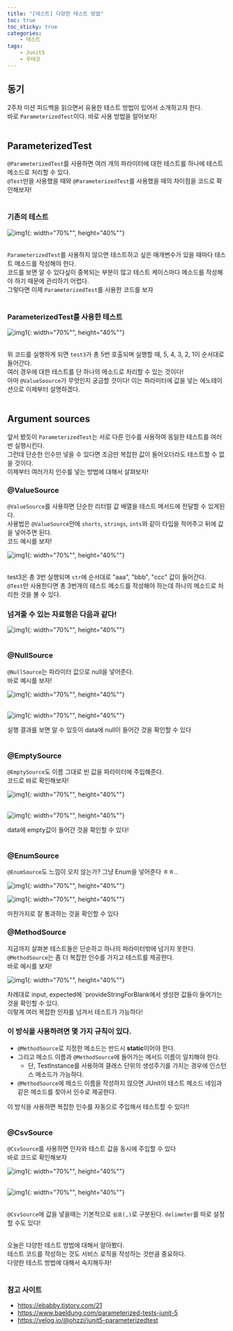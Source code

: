 ```yaml
---
title: "[테스트] 다양한 테스트 방법"
toc: true
toc_sticky: true
categories: 
    - 테스트
tags:
    - Junit5
    - 우테코
---
```


## 동기

2주차 미션 피드백을 읽으면서 유용한 테스트 방법이 있어서 소개하고자 한다. <br>
바로 `ParameterizedTest`이다. 바로 사용 방법을 알아보자! 
<br><br>

## ParameterizedTest

`@ParameterizedTest`를 사용하면 여러 개의 파라미터에 대한 테스트를 하나에 테스트 메소드로 처리할 수 있다.<br>
`@Test`만을 사용했을 때와 `@ParameterizedTest`를 사용했을 때의 차이점을 코드로 확인해보자! <br><br>

### 기존의 테스트

![img1](/assets/images/45_1.png){: width="70%"", height="40%""} <br><br>

`ParameterizedTest`를 사용하지 않으면 테스트하고 싶은 매개변수가 있을 때마다 테스트 메소드를 작성해야 한다. <br>
코드를 보면 알 수 있다싶이 중복되는 부분이 많고 테스트 케이스마다 메소드를 작성해야 하기 때문에 관리하기 어렵다. <br>
그렇다면 이제 `ParameterizedTest`를 사용한 코드를 보자 <br><br>

### ParameterizedTest를 사용한 테스트

![img1](/assets/images/45_2.png){: width="70%"", height="40%""} <br><br>

위 코드를 실행하게 되면 `test3`가 총 5번 호출되며 실행할 때, 5, 4, 3, 2, 1이 순서대로 들어간다. <br>
여러 경우에 대한 테스트를 단 하나의 메소드로 처리할 수 있는 것이다! <br>
아마 `@ValueSoource`가 무엇인지 궁금할 것이다! 이는 파라미터에 값을 넣는 에노테이션으로 이제부터 설명하겠다.
<br><br>

## Argument sources

앞서 봤듯이 `ParameterizedTest`는 서로 다른 인수를 사용하여 동일한 테스트를 여러 번 실행시킨다. <br>
그런데 단순한 인수만 넣을 수 있다면 조금만 복잡한 값이 들어오더라도 테스트할 수 없을 것이다.<br>
이제부터 여러가지 인수를 넣는 방법에 대해서 살펴보자!

### @ValueSource

`@ValueSource`를 사용하면 단순한 리터럴 값 배열을 테스트 메서드에 전달할 수 있게된다.<br> 
사용법은 `@ValueSource`안에 `shorts`, `strings`, `ints`와 같이 타입을 적어주고 뒤에 값을 넣어주면 된다.<br>
코드 예시를 보자! <br>

![img1](/assets/images/45_4.png){: width="70%"", height="40%""} <br><br>

test3은 총 3번 실행되며 `str`에 순서대로 "aaa", "bbb", "ccc" 값이 들어간다. <br>
`@Test`만 사용한다면 총 3번개의 테스트 메소드를 작성해야 하는데 하나의 메소드로 처리한 것을 볼 수 있다.<br>

### 넘겨줄 수 있는 자료형은 다음과 같다!<br>
![img1](/assets/images/45_3.png){: width="70%"", height="40%""} <br><br>

### @NullSource

`@NullSource`는 파라미터 값으로 null을 넣어준다. <br>
바로 예시를 보자! <br>

![img1](/assets/images/45_5.png){: width="70%"", height="40%""} <br><br>

![img1](/assets/images/45_6.png){: width="70%"", height="40%""} <br>

실행 결과를 보면 알 수 있듯이 data에 null이 들어간 것을 확인할 수 있다 <br><br>

### @EmptySource

`@EmptySource`도 이름 그대로 빈 값을 파라미터에 주입해준다. <br>
코드로 바로 확인해보자! <br>

![img1](/assets/images/45_7.png){: width="70%"", height="40%""} <br><br>

![img1](/assets/images/45_8.png){: width="70%"", height="40%""} <br>

data에 empty값이 들어간 것을 확인할 수 있다! <br><br>

### @EnumSource

`@EnumSource`도 느낌이 오지 않는가? 그냥 Enum을 넣어준다 ㅎㅎ.. <br>

![img1](/assets/images/45_9.png){: width="70%"", height="40%""} <br>

![img1](/assets/images/45_10.png){: width="70%"", height="40%""} <br>

마찬가지로 잘 통과하는 것을 확인할 수 있다 <br>

### @MethodSource

지금까지 살펴본 테스트들은 단순하고 하나의 파라미터밖에 넘기지 못한다.<br>
`@MethodSource`는 좀 더 복잡한 인수를 가지고 테스트를 제공한다. <br>
바로 예시를 보자! <br>

![img1](/assets/images/45_11.png){: width="70%"", height="40%""} <br>

차례대로 input, expected에 `provideStringForBlank에서 생성한 값들이 들어가는 것을 확인할 수 있다.<br>
이렇게 여러 복잡한 인자를 넘겨서 테스트가 가능하다! <br>

### 이 방식을 사용하려면 몇 가지 규칙이 있다.
* `@MethodSource`로 지정한 메소드는 반드시 **static**이어야 한다.
* 그리고 메소드 이름과 `@MethodSource`에 들어가는 메서드 이름이 일치해야 한다.
    * 단, TestInstance를 사용하여 클래스 단위의 생성주기를 가지는 경우에 인스턴스 메소드가 가능하다.
* `@MethodSource`에 메소드 이름을 작성하지 않으면 JUnit이 테스트 메소드 네임과 같은 메소드를 찾아서 인수로 제공한다.

이 방식을 사용하면 복잡한 인수를 자동으로 주입해서 테스트할 수 있다!! <br><br>

### @CsvSource

`@CsvSource`를 사용하면 인자와 테스트 값을 동시에 주입할 수 있다 <br>
바로 코드로 확인해보자 <br>

![img1](/assets/images/45_12.png){: width="70%"", height="40%""} <br><br>

![img1](/assets/images/45_13.png){: width="70%"", height="40%""} <br><br>

`@CsvSource`에 값을 넣을때는 기본적으로 `쉼표(,)`로 구분된다. `delimeter`를 따로 설정할 수도 있다! <br><br>

오늘은 다양한 테스트 방법에 대해서 알아봤다.<br>
테스트 코드를 작성하는 것도 서비스 로직을 작성하는 것만큼 중요하다. <br>
다양한 테스트 방법에 대해서 숙지해두자! <br><br>

### 참고 사이트

* https://ebabby.tistory.com/21
* https://www.baeldung.com/parameterized-tests-junit-5
* https://velog.io/@ohzzi/junit5-parameterizedtest









